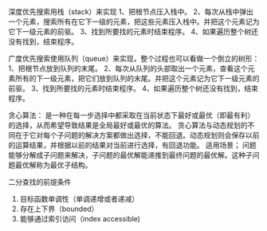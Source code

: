 深度优先搜索用栈（stack）来实现
1、把根节点压入栈中。
2、每次从栈中弹出一个元素，搜索所有在它下一级的元素，把这些元素压入栈中。并把这个元素记为它下一级元素的前驱。
3、找到所要找的元素时结束程序。
4、如果遍历整个树还没有找到，结束程序。

广度优先搜索使用队列（queue）来实现，整个过程也可以看做一个倒立的树形：
1、把根节点放到队列的末尾。
2、每次从队列的头部取出一个元素，查看这个元素所有的下一级元素，把它们放到队列的末尾。并把这个元素记为它下一级元素的前驱。
3、找到所要找的元素时结束程序。
4、如果遍历整个树还没有找到，结束程序。

贪心算法：
是一种在每一步选择中都采取在当前状态下最好或最优（即最有利）的选择，从而希望导致结果是全局最好或最优的算法。 贪心算法与动态规划的不同在于它对每个子问题的解决方案都做出选择，不能回退。动态规划则会保存以前的运算结果，并根据以前的结果对当前进行选择，有回退功能。
适用场景；
问题能够分解成子问题来解决，子问题的最优解能递推到最终问题的最优解。这种子问题最优解称为最优子结构。

二分查找的前提条件
1. 目标函数单调性（单调递增或者递减）
2. 存在上下界（bounded）
3. 能够通过索引访问（index accessible)